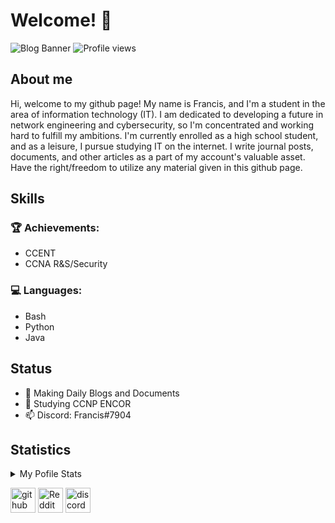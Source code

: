 # Welcome! 👋

![Blog Banner](https://user-images.githubusercontent.com/75497349/107609352-a29d6a00-6c79-11eb-8bdc-427ffb351e6d.png)
![Profile views](https://gpvc.arturio.dev/Sss)  

## About me
Hi, welcome to my github page! My name is Francis, and I'm a student in the area of information technology (IT). I am dedicated to developing a future in network engineering and cybersecurity, so I'm concentrated and working hard to fulfill my ambitions. I'm currently enrolled as a high school student, and as a leisure, I pursue studying IT on the internet. I write journal posts, documents, and other articles as a part of my account's valuable asset. Have the right/freedom to utilize any material given in this github page.

## Skills

### 🏆 Achievements:
- CCENT
- CCNA R&S/Security
### 💻 Languages:
- Bash
- Python
- Java

## Status
- 🔭 Making Daily Blogs and Documents
- 🌱 Studying CCNP ENCOR
- 📫 Discord: Francis#7904 

## Statistics
<details>
  <summary>My Pofile Stats</summary>
  <br/>
  <a href="https://github.com/FrancisIGP/github-readme-stats"><img alt="FrancisIGP's GitHub Stats" src="https://github-readme-stats.vercel.app/api/?username=FrancisIGP&layout=compact&show_icons=true&include_all_commits=true&hide_border=true&theme=radical" /></a>
  <br/>
</details>

[<img src='https://cdn.jsdelivr.net/npm/simple-icons@3.0.1/icons/github.svg' alt='github' height='40'>](https://github.com/FrancisIGP)  [<img src='https://cdn.jsdelivr.net/npm/simple-icons@3.0.1/icons/reddit.svg' alt='Reddit' height='40'>](https://www.reddit.com/user/FrancisIGP)  [<img src='https://cdn.jsdelivr.net/npm/simple-icons@3.0.1/icons/discord.svg' alt='discord' height='40'>](https://discord.gg/ntMjjWY3P4)  
